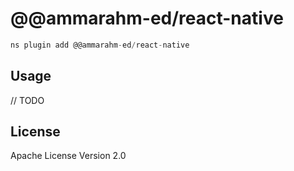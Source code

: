 # @@ammarahm-ed/react-native

```javascript
ns plugin add @@ammarahm-ed/react-native
```

## Usage

// TODO

## License

Apache License Version 2.0
